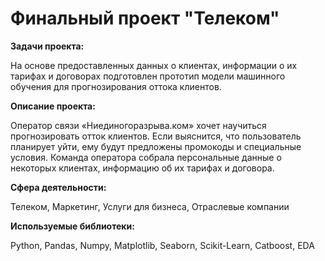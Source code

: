 # Финальный проект "Телеком"


**Задачи проекта:**

На основе предоставленных данных о клиентах, информации о их тарифах и договорах подготовлен прототип модели машинного обучения для прогнозирования оттока клиентов.

**Описание проекта:**

Оператор связи «Ниединогоразрыва.ком» хочет научиться прогнозировать отток клиентов. Если выяснится, что пользователь планирует уйти, ему будут предложены промокоды и специальные условия. Команда оператора собрала персональные данные о некоторых клиентах, информацию об их тарифах и договора.

**Сфера деятельности:** 

Телеком, Маркетинг, Услуги для бизнеса, Отраслевые компании

**Используемые библиотеки:**

Python, Pandas, Numpy, Matplotlib, Seaborn, Scikit-Learn, Catboost, EDA
